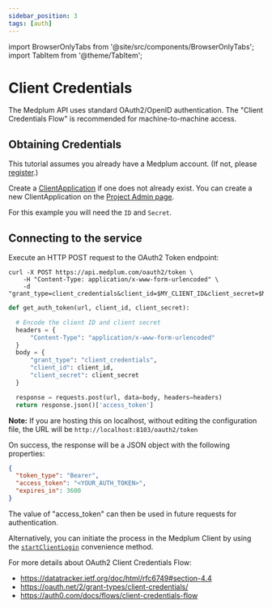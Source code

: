```yaml
---
sidebar_position: 3
tags: [auth]
---
```


import BrowserOnlyTabs from '@site/src/components/BrowserOnlyTabs';
import TabItem from '@theme/TabItem';

# Client Credentials

The Medplum API uses standard OAuth2/OpenID authentication. The "Client Credentials Flow" is recommended for machine-to-machine access.

## Obtaining Credentials

This tutorial assumes you already have a Medplum account. (If not, please [register](https://app.medplum.com/register).)

Create a [ClientApplication](https://app.medplum.com/ClientApplication) if one does not already exist. You can create a new ClientApplication on the [Project Admin page](https://app.medplum.com/admin/project/client).

For this example you will need the `ID` and `Secret`.

## Connecting to the service

Execute an HTTP POST request to the OAuth2 Token endpoint:

<BrowserOnlyTabs groupId="language">
  <TabItem value="curl" label="cURL">

```curl
curl -X POST https://api.medplum.com/oauth2/token \
    -H "Content-Type: application/x-www-form-urlencoded" \
    -d "grant_type=client_credentials&client_id=$MY_CLIENT_ID&client_secret=$MY_CLIENT_SECRET"
```

  </TabItem>

  <TabItem value="python" label="Python">

```py
def get_auth_token(url, client_id, client_secret):

  # Encode the client ID and client secret
  headers = {
      "Content-Type": "application/x-www-form-urlencoded"
  }
  body = {
      "grant_type": "client_credentials",
      "client_id": client_id,
      "client_secret": client_secret
  }

  response = requests.post(url, data=body, headers=headers)
  return response.json()['access_token']
```

  </TabItem>
</BrowserOnlyTabs>

**Note:** If you are hosting this on localhost, without editing the configuration file, the URL will be `http://localhost:8103/oauth2/token`

On success, the response will be a JSON object with the following properties:

```json
{
  "token_type": "Bearer",
  "access_token": "<YOUR_AUTH_TOKEN>",
  "expires_in": 3600
}
```

The value of "access_token" can then be used in future requests for authentication.

Alternatively, you can initiate the process in the Medplum Client by using the [`startClientLogin`](/docs/sdk/core.medplumclient.startclientlogin) convenience method.

For more details about OAuth2 Client Credentials Flow:

- https://datatracker.ietf.org/doc/html/rfc6749#section-4.4
- https://oauth.net/2/grant-types/client-credentials/
- https://auth0.com/docs/flows/client-credentials-flow
